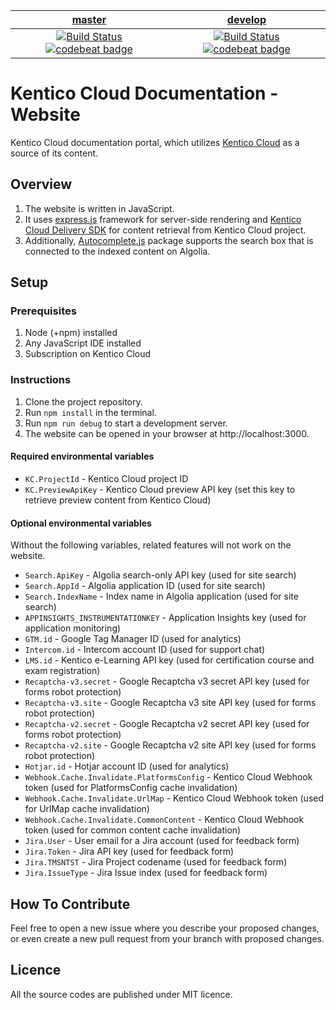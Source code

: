 | [master](https://github.com/Kentico/kentico-cloud-docs-web/tree/master) | [develop](https://github.com/Kentico/kentico-cloud-docs-web/tree/develop) |
|:---:|:---:|
| [![Build Status](https://travis-ci.com/KenticoDocs/cloud-docs-web.svg?branch=master)](https://travis-ci.com/KenticoDocs/cloud-docs-web/branches) [![codebeat badge](https://codebeat.co/badges/cf04c056-c9bf-4794-be9a-4b0618d712c7)](https://codebeat.co/projects/github-com-kenticodocs-cloud-docs-web-master) | [![Build Status](https://travis-ci.com/KenticoDocs/cloud-docs-web.svg?branch=develop)](https://travis-ci.com/KenticoDocs/cloud-docs-web/branches) [![codebeat badge](https://codebeat.co/badges/0d16bcd3-fa47-45cc-abf5-c031a17c0144)](https://codebeat.co/projects/github-com-kenticodocs-cloud-docs-web-develop) |

# Kentico Cloud Documentation - Website

Kentico Cloud documentation portal, which utilizes [Kentico Cloud](https://app.kenticocloud.com/) as a source of its content.

## Overview
1. The website is written in JavaScript.
2. It uses [express.js](https://expressjs.com/) framework for server-side rendering and [Kentico Cloud Delivery SDK](https://github.com/Kentico/kentico-cloud-js/tree/master/packages/delivery) for content retrieval from Kentico Cloud project.
3. Additionally, [Autocomplete.js](https://github.com/algolia/autocomplete.js) package supports the search box that is connected to the indexed content on Algolia.

## Setup

### Prerequisites
1. Node (+npm) installed
2. Any JavaScript IDE installed
2. Subscription on Kentico Cloud

### Instructions
1. Clone the project repository.
2. Run `npm install` in the terminal.
3. Run `npm run debug` to start a development server.
4. The website can be opened in your browser at http://localhost:3000.

#### Required environmental variables
* `KC.ProjectId` - Kentico Cloud project ID
* `KC.PreviewApiKey` - Kentico Cloud preview API key (set this key to retrieve preview content from Kentico Cloud)

#### Optional environmental variables
Without the following variables, related features will not work on the website.
* `Search.ApiKey` - Algolia search-only API key (used for site search)
* `Search.AppId` - Algolia application ID (used for site search)
* `Search.IndexName` - Index name in Algolia application (used for site search)
* `APPINSIGHTS_INSTRUMENTATIONKEY` - Application Insights key (used for application monitoring)
* `GTM.id` - Google Tag Manager ID (used for analytics)
* `Intercom.id` - Intercom account ID (used for support chat)
* `LMS.id` - Kentico e-Learning API key (used for certification course and exam registration)
* `Recaptcha-v3.secret` - Google Recaptcha v3 secret API key (used for forms robot protection)
* `Recaptcha-v3.site` - Google Recaptcha v3 site API key (used for forms robot protection)
* `Recaptcha-v2.secret` - Google Recaptcha v2 secret API key (used for forms robot protection)
* `Recaptcha-v2.site` - Google Recaptcha v2 site API key (used for forms robot protection)
* `Hotjar.id` - Hotjar account ID (used for analytics)
* `Webhook.Cache.Invalidate.PlatformsConfig` - Kentico Cloud Webhook token (used for PlatformsConfig cache invalidation)
* `Webhook.Cache.Invalidate.UrlMap` - Kentico Cloud Webhook token (used for UrlMap cache invalidation)
* `Webhook.Cache.Invalidate.CommonContent` - Kentico Cloud Webhook token (used for common content cache invalidation)
* `Jira.User` - User email for a Jira account (used for feedback form)
* `Jira.Token` - Jira API key (used for feedback form)
* `Jira.TMSNTST` - Jira Project codename (used for feedback form)
* `Jira.IssueType` - Jira Issue index (used for feedback form)

## How To Contribute
Feel free to open a new issue where you describe your proposed changes, or even create a new pull request from your branch with proposed changes.

## Licence
All the source codes are published under MIT licence.
